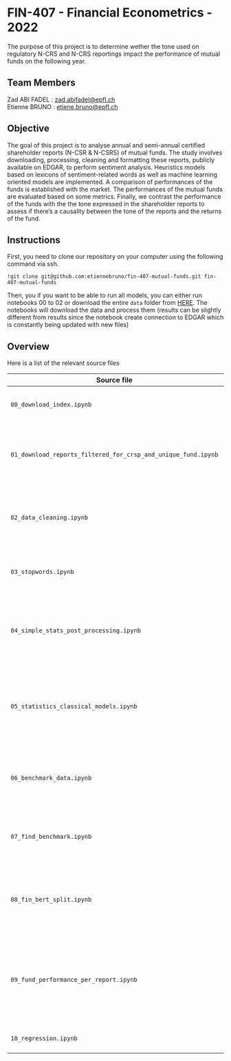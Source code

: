 # FIN-407 - Financial Econometrics - 2022

The purpose of this project is to determine wether the tone used on regulatory N-CRS and N-CRS reportings impact the performance of mutual funds on the following year.

## Team Members
Zad ABI FADEL : zad.abifadel@epfl.ch <br/>
Etienne BRUNO : etiene.bruno@epfl.ch <br/>

##  Objective
The goal of this project is to analyse annual and semi-annual certified shareholder reports (N-CSR & N-CSRS) of mutual funds. The study involves downloading, processing, cleaning and formatting these reports, publicly available on EDGAR, to perform sentiment analysis. Heuristics models based on lexicons of sentiment-related words as well as machine learning oriented models are implemented. A comparison of performances of the funds is established with the market. The performances of the mutual funds are evaluated based on some metrics. Finally, we contrast the performance of the funds with the the tone expressed in the shareholder reports to assess if there’s a causality between the tone of the reports and the returns of the fund.

## Instructions
First, you need to clone our repository on your computer using the following command via ssh.
```
!git clone git@github.com:etiennebruno/fin-407-mutual-funds.git fin-407-mutual-funds
```

Then, you if you want to be able to run all models, you can either run notebooks 00 to 02 or download the entire `data` folder from [HERE](https://www.swisstransfer.com/d/847d31ea-4ad9-4487-b545-9e6f8111888a). The notebooks will download the data and process them (results can be slightly different from results since the notebook create connection to EDGAR which is constantly being updated with new files)


## Overview
Here is a list of the relevant source files 

|Source file | Description|
|---|---|
|`00_download_index.ipynb`           |Get an index of all available reports (of all types)|
|`01_download_reports_filtered_for_crsp_and_unique_fund.ipynb`  | Download all N-CRS and N-CSRS reports available on EDGAR and CRSP|
|`02_data_cleaning.ipynb`            | Perform data cleaning on all reports and save them in a .txt format in a new cleaned folder|
|`03_stopwords.ipynb`   | Create a new file with a relatively exhaustive list of stopwords|
|`04_simple_stats_post_processing.ipynb`   | Used to get few numbers on the distribution of processed files between N-CSR and N-CSRS|
|`05_statistics_classical_models.ipynb`   | perform VADER, TextBlob and Flair pre-trained models on our corpus (take up to 4 hours for flair|
|`06_benchmark_data.ipynb`   | Get from CRSP the benchmark return and returns of all funds - comparisons |
|`07_find_benchmark.ipynb`   | Attempt to find benchmarks with rolling windows and full sentences|
|`08_fin_bert_split.ipynb`   | Perform FinBERT on our corpus - regular autonatic saving (RAM and time consuming)|
|`09_fund_performance_per_report.ipynb`   | Add the return of the fund for the year corresponding to the report to the dataframe containing all reports and saving |
|`10_regression.ipynb`   | Perform regressions for analysis |
